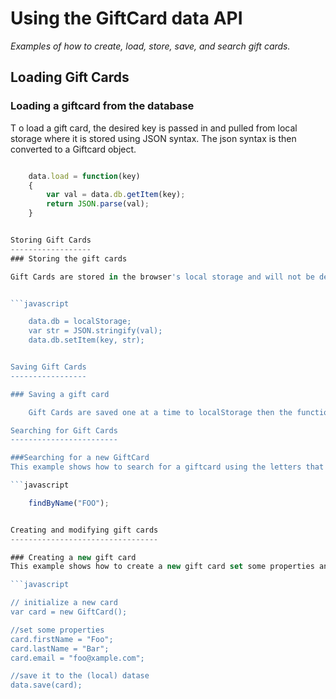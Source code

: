 Using the GiftCard data API
===========================

_Examples of how to create, load, store, save, and search gift cards._

Loading Gift Cards
------------------
### Loading a giftcard from the database

T o load a gift card, the desired key is passed in and pulled from local storage where it is stored using JSON syntax. The json syntax is then converted to a Giftcard object.

```javascript

	data.load = function(key)
	{
	    var val = data.db.getItem(key);
	    return JSON.parse(val);
	}


Storing Gift Cards
------------------
### Storing the gift cards

Gift Cards are stored in the browser's local storage and will not be deleted even if the browser is closed.


```javascript

	data.db = localStorage;
	var str = JSON.stringify(val);
    data.db.setItem(key, str);


Saving Gift Cards
-----------------

### Saving a gift card

	Gift Cards are saved one at a time to localStorage then the function data.save updates all cards and returns the index of the saved card.

Searching for Gift Cards
------------------------

###Searching for a new GiftCard
This example shows how to search for a giftcard using the letters that the name starts with.

```javascript

	findByName("FOO");


Creating and modifying gift cards
---------------------------------

### Creating a new gift card
This example shows how to create a new gift card set some properties and then save it to the database.

```javascript

// initialize a new card
var card = new GiftCard();

//set some properties
card.firstName = "Foo";
card.lastName = "Bar";
card.email = "foo@xample.com";

//save it to the (local) datase
data.save(card);


```
